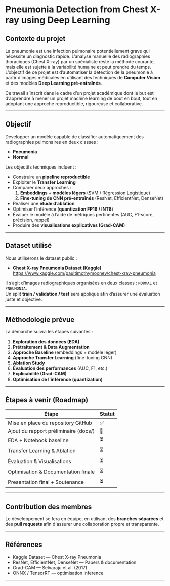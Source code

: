 # Pneumonia Detection from Chest X-ray using Deep Learning

##  Contexte du projet
La pneumonie est une infection pulmonaire potentiellement grave qui nécessite un diagnostic rapide. L’analyse manuelle des radiographies thoraciques (Chest X-ray) par un spécialiste reste la méthode courante, mais elle est sujette à la variabilité humaine et peut prendre du temps.  
L’objectif de ce projet est d’automatiser la détection de la pneumonie à partir d’images médicales en utilisant des techniques de **Computer Vision** et des modèles **Deep Learning pré-entraînés**.

Ce travail s’inscrit dans le cadre d’un projet académique dont le but est d’apprendre à mener un projet machine learning de bout en bout, tout en adoptant une approche reproductible, rigoureuse et collaborative.

---

##  Objectif
Développer un modèle capable de classifier automatiquement des radiographies pulmonaires en deux classes :

- **Pneumonia**
- **Normal**

Les objectifs techniques incluent :

- Construire un **pipeline reproductible**
- Exploiter le **Transfer Learning**
- Comparer deux approches :
  1. **Embeddings + modèles légers** (SVM / Régression Logistique)
  2. **Fine-tuning de CNN pré-entraînés** (ResNet, EfficientNet, DenseNet)
- Réaliser une **étude d’ablation**
- Optimiser l’inférence (**quantization FP16 / INT8**)
- Évaluer le modèle à l’aide de métriques pertinentes (AUC, F1-score, précision, rappel)
- Produire des **visualisations explicatives (Grad-CAM)**

---

##  Dataset utilisé
Nous utiliserons le dataset public :

- **Chest X-ray Pneumonia Dataset (Kaggle)**
  https://www.kaggle.com/paultimothymooney/chest-xray-pneumonia

Il s’agit d’images radiographiques organisées en deux classes : `NORMAL` et `PNEUMONIA`.  
Un split **train / validation / test** sera appliqué afin d’assurer une évaluation juste et objective.

---

##  Méthodologie prévue

La démarche suivra les étapes suivantes :

1. **Exploration des données (EDA)**  
2. **Prétraitement & Data Augmentation**
3. **Approche Baseline** (embeddings + modèle léger)
4. **Approche Transfer Learning** (fine-tuning CNN)
5. **Ablation Study**
6. **Évaluation des performances** (AUC, F1, etc.)
7. **Explicabilité (Grad-CAM)**
8. **Optimisation de l’inférence (quantization)**

---

##  Étapes à venir (Roadmap)

| Étape | Statut |
|---------|---------|
| Mise en place du repository GitHub | ✅ |
| Ajout du rapport préliminaire (docs/) | 🔄 |
| EDA + Notebook baseline | ⏳ |
| Transfer Learning & Ablation | ⏳ |
| Évaluation & Visualisations | ⏳ |
| Optimisation & Documentation finale | ⏳ |
| Presentation final + Soutenance | ⏳ |

---

##  Contribution des membres
Le développement se fera en équipe, en utilisant des **branches séparées** et des **pull requests** afin d'assurer une collaboration propre et transparente.

---

##  Références
- Kaggle Dataset — Chest X-ray Pneumonia
- ResNet, EfficientNet, DenseNet — Papers & documentation
- Grad-CAM — Selvaraju et al. (2017)
- ONNX / TensorRT — optimisation inference

---



